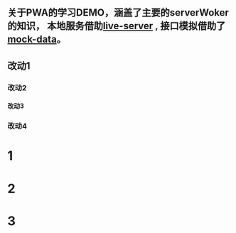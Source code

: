 ##  关于PWA的学习DEMO，涵盖了主要的serverWoker的知识， 本地服务借助[live-server](https://github.com/tapio/live-server) , 接口模拟借助了 [mock-data](https://github.com/ahbool/mock123)。

## 改动1
### 改动2
#### 改动3
### 改动4


# 1
# 2
# 3